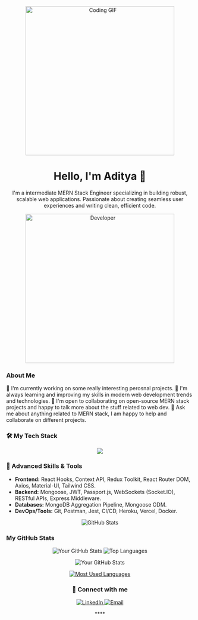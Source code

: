<div align="center">
  <img src="https://media3.giphy.com/media/v1.Y2lkPTc5MGI3NjExOHI3YjZvd2h5ZnZrbDZ2NXVreTMyaGYyOG5uaDYyNmlyank5ZWFmbSZlcD12MV9pbnRlcm5hbF9naWZfYnlfaWQmY3Q9Zw/s8UHGqq9xqJmwZZtHn/giphy.gif" alt="Coding GIF" width="400" />

</div>
<h1 align="center">Hello, I'm Aditya 👋</h1>
<p align="center">
 I'm a intermediate MERN Stack Engineer specializing in building robust, scalable web applications. Passionate about creating seamless user experiences and writing clean, efficient code.
</p>

<p align="center">
  <img src="https://miro.medium.com/v2/1*yw0TnheAGN-LPneDaTlaxw.gif" alt=Developer Image" width="400">
</p>

### About Me

🔭 I'm currently working on  some really interesting perosnal projects.
🌱 I'm always learning and improving my skills in modern web development trends and technologies.
👯 I'm open to collaborating on open-source MERN stack projects and happy to talk more about the stuff related to web dev.
💬 Ask me about anything related to MERN stack, I am happy to help and collaborate on different projects.

### 🛠️ My Tech Stack

<div align="center">
  <a href="https://skillicons.dev">
    <img src="https://skillicons.dev/icons?i=mongodb,express,react,nodejs,javascript,html,css,git,vscode,postman,redux,mui,tailwind,jest,ts,nextjs,figma,aws,docker,vercel" />
  </a>
</div>

### 🚀 Advanced Skills & Tools

-   **Frontend:** React Hooks, Context API, Redux Toolkit, React Router DOM, Axios, Material-UI, Tailwind CSS.
-   **Backend:** Mongoose, JWT, Passport.js, WebSockets (Socket.IO), RESTful APIs, Express Middleware.
-   **Databases:** MongoDB Aggregation Pipeline, Mongoose ODM.
-   **DevOps/Tools:** Git, Postman, Jest, CI/CD, Heroku, Vercel, Docker.

<p align="center">
  <img src="https://github-readme-stats.vercel.app/api?username=adityashroff&show_icons=true&theme=default&include_all_commits=true&count_private=true" alt="GitHub Stats" />
</p>

### My GitHub Stats

<div align="center">
  <img src="https://github-readme-stats.vercel.app/api?username=[www.github.com/adityashroff]&show_icons=true&theme=default&include_all_commits=true" alt="Your GitHub Stats" />
    <img src="https://github-readme-stats.vercel.app/api/top-langs/?username=adityashroff&layout=compact&theme=default" alt="Top Languages" />

![Your GitHub Stats](https://github-readme-stats.vercel.app/api?username=adityashroff&show_icons=true&theme=default)

[![Most Used Languages](https://github-readme-stats.vercel.app/api/top-langs/?username=adityashroff&layout=compact&theme=default)](https://github.com/adityashroff)

### 🤝 Connect with me

<p align="center">
  <a href="[https://www.linkedin.com/in/adityashroff19/]">
    <img src="https://img.shields.io/badge/LinkedIn-0A66C2?style=for-the-badge&logo=linkedin&logoColor=white" alt="LinkedIn" />
  </a>
  <a href="mailto:[adityajs1909@gmail.com]">
    <img src="https://img.shields.io/badge/Email-D14836?style=for-the-badge&logo=gmail&logoColor=white" alt="Email" />
  </a>
</p>****
